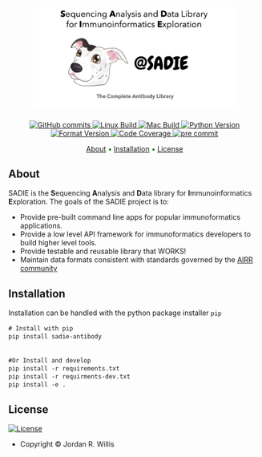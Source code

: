 <h1 align="center">
  <br>
  <img src="images/Social3.png" alt="SADIE" style="width:80%">
</h1>

<div class="flex-container" align="center">
    <a href="https://github.com/jwillis0720/sadie/commits/master">
    <img src="https://img.shields.io/github/commit-activity/y/jwillis0720/sadie?style=flat-square"
         alt="GitHub commits">
    <a href="https://github.com/jwillis0720/sadie/workflows/Linux%20Build%20and%20Test/badge.svg">
    <img src="https://github.com/jwillis0720/sadie/workflows/Linux%20Build%20and%20Test/badge.svg"
         alt="Linux Build">
    <a href="https://github.com/jwillis0720/sadie/workflows/MacOS%20Build%20and%20Test/badge.svg">
    <img src="https://github.com/jwillis0720/sadie/workflows/MacOS%20Build%20and%20Test/badge.svg"
         alt="Mac Build">
    <a href="https://img.shields.io/badge/Python-3.6%7C3.7%7C3.8-blue">
    <img src="https://img.shields.io/badge/Python-3.6%7C3.7%7C3.8-blue"
        alt="Python Version">
    <a href="https://github.com/psf/black">
    <img src="https://img.shields.io/badge/code%20style-black-000000.svg"
        alt="Format Version">
    <a href="https://codecov.io/gh/jwillis0720/sadie">
    <img src="https://codecov.io/gh/jwillis0720/sadie/branch/master/graph/badge.svg?token=EH9QEX4ZMP"
        alt="Code Coverage">
    <a href="https://github.com/pre-commit/pre-commit">
    <img src="https://img.shields.io/badge/pre--commit-enabled-brightgreen?logo=pre-commit&logoColor=white"
        alt="pre commit">
</div>

<p align="center" style="color:green">
  <a href="#about">About</a> •
  <a href="#installation">Installation</a> •
  <!-- <a href="#contributing">Contributing</a> • -->
  <!-- <a href="#credits">Credits</a> • -->
  <!-- <a href="#support">Support</a> • -->
  <a href="#license">License</a>
</p>

## About

 SADIE is the **S**equencing **A**nalysis and **D**ata library for **I**mmunoinformatics **E**xploration. The goals of the SADIE project is to:

- Provide pre-built command line apps for popular immunoformatics applications.
- Provide a low level API framework for immunoformatics developers to build higher level tools.
- Provide testable and reusable library that WORKS!
- Maintain data formats consistent with standards governed by the [AIRR community](https://docs.airr-community.org/en/stable/#table-of-contents)


## Installation

Installation can be handled with the python package installer `pip`

```
# Install with pip
pip install sadie-antibody


#Or Install and develop
pip install -r requirements.txt
pip install -r requirments-dev.txt
pip install -e .
```


## License

[![License](https://img.shields.io/github/license/jwillis0720/sadie)](https://opensource.org/licenses/MIT)

- Copyright © Jordan R. Willis
